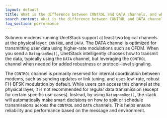 ```yaml
---
layout: default
title: What is the difference between CONTROL and DATA channels, and when should I use them?
search_content: What is the difference between CONTROL and DATA channels, and when should I use them?
faq_section: performance
---
```


Subnero modems running UnetStack support at least two logical channels at the physical layer: `CONTROL` and `DATA`. The DATA channel is optimized for transmitting user data using higher-rate modulations such as OFDM. When you send a `DatagramReq()`, UnetStack intelligently chooses how to transmit the data, typically using the `DATA` channel, but leveraging the `CONTROL` channel when needed for added robustness or protocol-level signaling.

The `CONTROL` channel is primarily reserved for internal coordination between modems, such as sending updates or link tuning, and uses low-rate, robust FH-BFSK modulation by default. While users can access this channel at the physical layer, it is not recommended for regular data transmission (except for certain specific use cases). Instead, by using `DatagramReq()`, the stack will automatically make smart decisions on how to split or schedule transmissions across the `CONTROL` and `DATA` channels. This helps ensure reliability and performance based on the message and environment.
